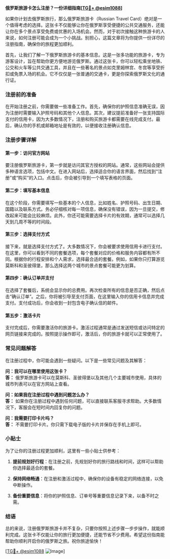 **俄罗斯旅游卡怎么注册？一份详细指南[[TG💪+ @esim1088](https://t.me/s/esim1088)]**

如果你计划去俄罗斯旅行，那么俄罗斯旅游卡（Russian Travel Card）绝对是一个值得考虑的选择。这张卡不仅能够让你在俄罗斯享受便捷的公共交通服务，还能让你在多个景点享受免费或优惠的入场机会。然而，对于初次接触这种旅游卡的人来说，如何注册可能会成为一个小挑战。别担心，这篇文章将为你提供一份详尽的注册指南，确保你的旅程更加顺利。

首先，让我们了解一下俄罗斯旅游卡的基本信息。这是一张多功能的旅游卡，专为游客设计，旨在帮助你更方便地游览俄罗斯。通过这张卡，你可以轻松乘坐地铁、公交和火车等公共交通工具，并且在一些著名的景点如克里姆林宫、冬宫等享受折扣或免票入场的机会。它不仅仅是一张普通的交通卡，更是你探索俄罗斯文化的通行证。

### 注册前的准备

在开始注册之前，你需要做一些准备工作。首先，确保你的护照信息准确无误，因为注册时需要输入护照号码和其他个人信息。其次，建议提前准备好一张支持国际支付的信用卡，因为大多数情况下，注册和购买旅游卡都需要在线完成支付。最后，确认你的手机或邮箱地址是有效的，以便接收注册确认信息。

### 注册步骤详解

#### 第一步：访问官方网站

要注册俄罗斯旅游卡，第一步就是访问其官方授权的网站。通常，这些网站会提供多种语言选项，包括中文。在进入网站后，选择适合你的语言界面，然后找到“注册”或“购买”的入口。点击后，你会被引导到一个填写表格的页面。

#### 第二步：填写基本信息

在这个阶段，你需要填写一些基本的个人信息，比如姓名、护照号码、出生日期、国籍以及联系方式。务必仔细核对每一项信息，确保没有错误，因为一旦提交，修改起来可能会比较麻烦。此外，你还可能需要选择卡片的有效期，通常可以选择几天到几周不等的时间段。

#### 第三步：选择支付方式

接下来，就是选择支付方式了。大多数情况下，你会被要求使用信用卡进行支付。在这里，你可以看到不同的套餐选项，每个套餐对应的价格和服务内容都有所不同。根据你的行程安排和个人需求，选择最合适的套餐。例如，如果你只打算游览莫斯科和圣彼得堡，那么选择这两个城市的景点套餐可能更为划算。

#### 第四步：确认订单并支付

在选择了套餐后，系统会显示你的总费用。再次检查所有的信息是否正确，然后点击“确认订单”。之后，你将被引导至支付页面，在这里输入你的信用卡信息并完成支付。支付成功后，你会收到一封包含电子确认信的邮件。

#### 第五步：激活卡片

支付完成后，你需要激活你的旅游卡。激活过程通常是通过发送短信或访问特定的网页链接来完成的。按照提示操作即可，激活后，你的旅游卡就可以正常使用了。

### 常见问题解答

在注册过程中，你可能会遇到一些疑问。以下是一些常见问题及其解答：

**问：我可以在哪里使用这张卡？**  
**答：** 俄罗斯旅游卡可以在莫斯科、圣彼得堡以及其他几个主要城市使用，具体的城市列表可以在官方网站上查看。

**问：如果我在注册过程中遇到问题怎么办？**  
**答：** 如果你在注册过程中遇到任何问题，可以直接联系客服寻求帮助。大多数情况下，客服会在短时间内回复你的问题。

**问：我需要打印卡片吗？**  
**答：** 不需要打印卡片。你只需下载电子版的卡片并保存在手机上即可。

### 小贴士

为了让你的注册过程更加顺利，这里有一些小贴士供参考：

1. **提前规划好行程**：在注册之前，先规划好你的旅行路线和时间，这样可以帮助你选择最适合的套餐。
   
2. **保持网络畅通**：在注册和激活过程中，确保你的设备有稳定的网络连接，以免中断操作。

3. **备份重要信息**：将你的护照信息、订单号等重要信息记录下来，以备不时之需。

### 结语

总的来说，注册俄罗斯旅游卡并不复杂，只要你按照上述步骤一步步操作，就能顺利完成。这张卡不仅能让你的旅行更加便捷，还能节省不少费用。希望这份指南能帮助你顺利开启你的俄罗斯之旅。祝你旅途愉快！

[[TG💪+ @esim1088](https://t.me/s/esim1088) ![Image](https://i.postimg.cc/4NQfJmqS/Snipaste-2025-05-13-00-14-12.png)]